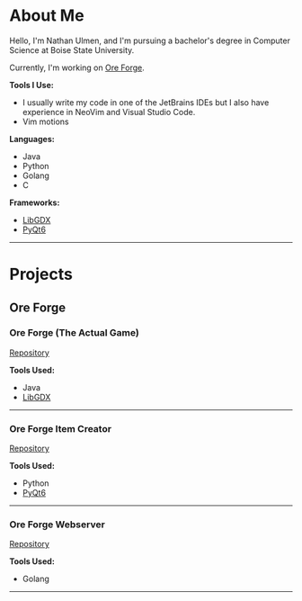 # About Me

Hello, I'm Nathan Ulmen, and I'm pursuing a bachelor's degree in Computer Science at Boise State University.

Currently, I'm working on [Ore Forge](#ore-forge).

**Tools I Use:**
- I usually write my code in one of the JetBrains IDEs but I also have experience in NeoVim and Visual Studio Code.
- Vim motions

**Languages:**
- Java
- Python
- Golang
- C

**Frameworks:**
- [LibGDX](https://libgdx.com/)
- [PyQt6](https://pypi.org/project/PyQt6/)

---

# Projects

## Ore Forge

### Ore Forge (The Actual Game)

[Repository](https://github.com/Turtling-Turtle/Ore-Forge)

**Tools Used:**
- Java
- [LibGDX](https://libgdx.com/)

---

### Ore Forge Item Creator

[Repository](https://github.com/Turtling-Turtle/OreForgeJsonGenerator)

**Tools Used:**
- Python
- [PyQt6](https://pypi.org/project/PyQt6/)

---

### Ore Forge Webserver

[Repository](https://github.com/Turtling-Turtle/Ore-Forge-Webserver)

**Tools Used:**
- Golang

---
